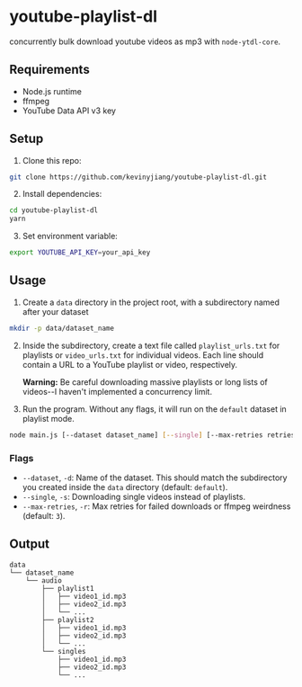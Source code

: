 # youtube-playlist-dl

concurrently bulk download youtube videos as mp3 with `node-ytdl-core`.

## Requirements

- Node.js runtime
- ffmpeg
- YouTube Data API v3 key

## Setup

1. Clone this repo:

```bash
git clone https://github.com/kevinyjiang/youtube-playlist-dl.git
```

2. Install dependencies:

```bash
cd youtube-playlist-dl
yarn
```

3. Set environment variable:

```bash
export YOUTUBE_API_KEY=your_api_key
```

## Usage

1. Create a `data` directory in the project root, with a subdirectory named after your dataset

```bash
mkdir -p data/dataset_name
```

2. Inside the subdirectory, create a text file called `playlist_urls.txt` for playlists or `video_urls.txt` for individual videos. Each line should contain a URL to a YouTube playlist or video, respectively. 

    __Warning:__ Be careful downloading massive playlists or long lists of videos--I haven't implemented a concurrency limit.

3. Run the program. Without any flags, it will run on the `default` dataset in playlist mode.

```bash
node main.js [--dataset dataset_name] [--single] [--max-retries retries_count]
```

### Flags

- `--dataset`, `-d`: Name of the dataset. This should match the subdirectory you created inside the `data` directory (default: `default`).
- `--single`, `-s`: Downloading single videos instead of playlists.
- `--max-retries`, `-r`: Max retries for failed downloads or ffmpeg weirdness (default: `3`).

## Output

```
data
└── dataset_name
    └── audio
        ├── playlist1
        │   ├── video1_id.mp3
        │   ├── video2_id.mp3
        │   └── ...
        ├── playlist2
        │   ├── video1_id.mp3
        │   ├── video2_id.mp3
        │   └── ...
        └── singles
            ├── video1_id.mp3
            ├── video2_id.mp3
            └── ...
```
